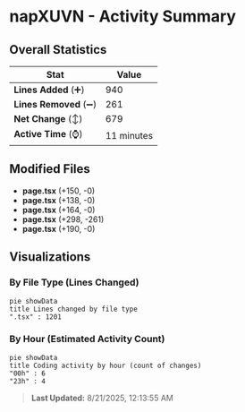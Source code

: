 # napXUVN - Activity Summary 

## Overall Statistics

| Stat                   | Value                                                             |
| ---------------------- | ----------------------------------------------------------------- |
| **Lines Added** (➕)   | 940                                          |
| **Lines Removed** (➖) | 261                                        |
| **Net Change** (↕)    | 679                |
| **Active Time** (⌚)   | 11 minutes |


## Modified Files
- **page.tsx** (+150, -0)
- **page.tsx** (+138, -0)
- **page.tsx** (+164, -0)
- **page.tsx** (+298, -261)
- **page.tsx** (+190, -0)

## Visualizations

### By File Type (Lines Changed)

```mermaid
pie showData
title Lines changed by file type
".tsx" : 1201
```

### By Hour (Estimated Activity Count)

```mermaid
pie showData
title Coding activity by hour (count of changes)
"00h" : 6
"23h" : 4
```


> **Last Updated:** 8/21/2025, 12:13:55 AM